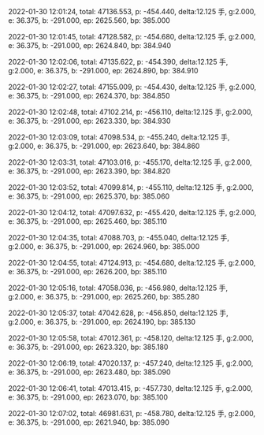 2022-01-30 12:01:24, total: 47136.553, p: -454.440, delta:12.125 手, g:2.000, e: 36.375, b: -291.000, ep: 2625.560, bp: 385.000

2022-01-30 12:01:45, total: 47128.582, p: -454.680, delta:12.125 手, g:2.000, e: 36.375, b: -291.000, ep: 2624.840, bp: 384.940

2022-01-30 12:02:06, total: 47135.622, p: -454.390, delta:12.125 手, g:2.000, e: 36.375, b: -291.000, ep: 2624.890, bp: 384.910

2022-01-30 12:02:27, total: 47155.009, p: -454.430, delta:12.125 手, g:2.000, e: 36.375, b: -291.000, ep: 2624.370, bp: 384.850

2022-01-30 12:02:48, total: 47102.214, p: -456.110, delta:12.125 手, g:2.000, e: 36.375, b: -291.000, ep: 2623.330, bp: 384.930

2022-01-30 12:03:09, total: 47098.534, p: -455.240, delta:12.125 手, g:2.000, e: 36.375, b: -291.000, ep: 2623.640, bp: 384.860

2022-01-30 12:03:31, total: 47103.016, p: -455.170, delta:12.125 手, g:2.000, e: 36.375, b: -291.000, ep: 2623.390, bp: 384.820

2022-01-30 12:03:52, total: 47099.814, p: -455.110, delta:12.125 手, g:2.000, e: 36.375, b: -291.000, ep: 2625.370, bp: 385.060

2022-01-30 12:04:12, total: 47097.632, p: -455.420, delta:12.125 手, g:2.000, e: 36.375, b: -291.000, ep: 2625.460, bp: 385.110

2022-01-30 12:04:35, total: 47088.703, p: -455.040, delta:12.125 手, g:2.000, e: 36.375, b: -291.000, ep: 2624.960, bp: 385.000

2022-01-30 12:04:55, total: 47124.913, p: -454.680, delta:12.125 手, g:2.000, e: 36.375, b: -291.000, ep: 2626.200, bp: 385.110

2022-01-30 12:05:16, total: 47058.036, p: -456.980, delta:12.125 手, g:2.000, e: 36.375, b: -291.000, ep: 2625.260, bp: 385.280

2022-01-30 12:05:37, total: 47042.628, p: -456.850, delta:12.125 手, g:2.000, e: 36.375, b: -291.000, ep: 2624.190, bp: 385.130

2022-01-30 12:05:58, total: 47012.361, p: -458.120, delta:12.125 手, g:2.000, e: 36.375, b: -291.000, ep: 2623.320, bp: 385.180

2022-01-30 12:06:19, total: 47020.137, p: -457.240, delta:12.125 手, g:2.000, e: 36.375, b: -291.000, ep: 2623.480, bp: 385.090

2022-01-30 12:06:41, total: 47013.415, p: -457.730, delta:12.125 手, g:2.000, e: 36.375, b: -291.000, ep: 2623.070, bp: 385.100

2022-01-30 12:07:02, total: 46981.631, p: -458.780, delta:12.125 手, g:2.000, e: 36.375, b: -291.000, ep: 2621.940, bp: 385.090